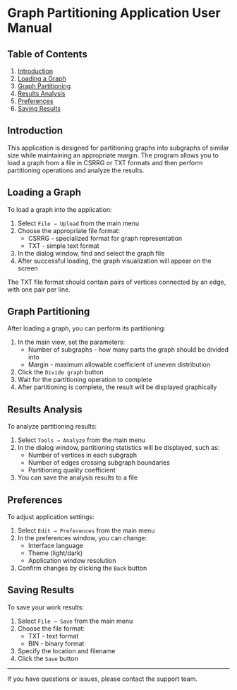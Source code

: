 # Graph Partitioning Application User Manual

## Table of Contents
1. [Introduction](#introduction)
2. [Loading a Graph](#loading-a-graph)
3. [Graph Partitioning](#graph-partitioning)
4. [Results Analysis](#results-analysis)
5. [Preferences](#preferences)
6. [Saving Results](#saving-results)

## Introduction

This application is designed for partitioning graphs into subgraphs of similar size while maintaining an appropriate margin. The program allows you to load a graph from a file in CSRRG or TXT formats and then perform partitioning operations and analyze the results.

## Loading a Graph

To load a graph into the application:

1. Select `File → Upload` from the main menu
2. Choose the appropriate file format:
    - CSRRG - specialized format for graph representation
    - TXT - simple text format
3. In the dialog window, find and select the graph file
4. After successful loading, the graph visualization will appear on the screen

The TXT file format should contain pairs of vertices connected by an edge, with one pair per line.

## Graph Partitioning

After loading a graph, you can perform its partitioning:

1. In the main view, set the parameters:
    - Number of subgraphs - how many parts the graph should be divided into
    - Margin - maximum allowable coefficient of uneven distribution
2. Click the `Divide graph` button
3. Wait for the partitioning operation to complete
4. After partitioning is complete, the result will be displayed graphically

## Results Analysis

To analyze partitioning results:

1. Select `Tools → Analyze` from the main menu
2. In the dialog window, partitioning statistics will be displayed, such as:
    - Number of vertices in each subgraph
    - Number of edges crossing subgraph boundaries
    - Partitioning quality coefficient
3. You can save the analysis results to a file

## Preferences

To adjust application settings:

1. Select `Edit → Preferences` from the main menu
2. In the preferences window, you can change:
    - Interface language
    - Theme (light/dark)
    - Application window resolution
3. Confirm changes by clicking the `Back` button

## Saving Results

To save your work results:

1. Select `File → Save` from the main menu
2. Choose the file format:
    - TXT - text format
    - BIN - binary format
3. Specify the location and filename
4. Click the `Save` button

---

If you have questions or issues, please contact the support team.